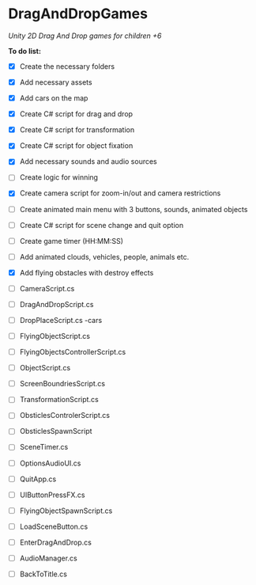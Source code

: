 # DragAndDropGames
_Unity 2D Drag And Drop games for children +6_

**To do list:**
- [x] Create the necessary folders 
- [x] Add necessary assets 
- [x] Add cars on the map
- [x] Create C# script for drag and drop
- [x] Create C# script for transformation
- [x] Create C# script for object fixation
- [x] Add necessary sounds and audio sources
- [ ] Create logic for winning
- [x] Create camera script for zoom-in/out and camera restrictions
- [ ] Create animated main menu with 3 buttons, sounds, animated objects
- [ ] Create C# script for scene change and quit option
- [ ] Create game timer (HH:MM:SS)
- [ ] Add animated clouds, vehicles, people, animals etc.
- [x] Add flying obstacles with destroy effects


- [ ] CameraScript.cs
- [ ] DragAndDropScript.cs
- [ ] DropPlaceScript.cs -cars
- [ ] FlyingObjectScript.cs
- [ ] FlyingObjectsControllerScript.cs
- [ ] ObjectScript.cs
- [ ] ScreenBoundriesScript.cs
- [ ] TransformationScript.cs

- [ ] ObsticlesControlerScript.cs
- [ ] ObsticlesSpawnScript
- [ ] SceneTimer.cs
- [ ] OptionsAudioUI.cs
- [ ] QuitApp.cs
- [ ] UIButtonPressFX.cs
- [ ] FlyingObjectSpawnScript.cs
- [ ] LoadSceneButton.cs
- [ ] EnterDragAndDrop.cs
- [ ] AudioManager.cs
- [ ] BackToTitle.cs